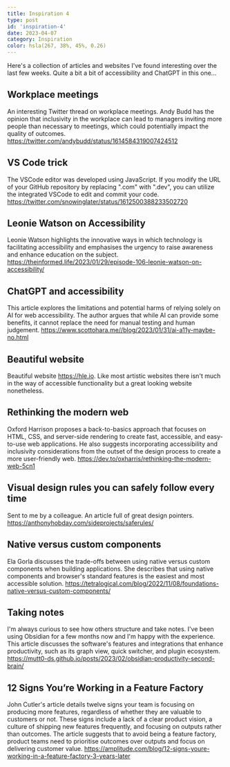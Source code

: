 ```yaml
---
title: Inspiration 4
type: post
id: 'inspiration-4'
date: 2023-04-07
category: Inspiration
color: hsla(267, 38%, 45%, 0.26)
---
```


Here's a collection of articles and websites I've found interesting over the last few weeks. Quite a bit a bit of accessibility and ChatGPT in this one...

## Workplace meetings
An interesting Twitter thread on workplace meetings. Andy Budd has the opinion that inclusivity in the workplace can lead to managers inviting more people than necessary to meetings, which could potentially impact the quality of outcomes.
https://twitter.com/andybudd/status/1614584319007424512

## VS Code trick
The VSCode editor was developed using JavaScript. If you modify the URL of your GitHub repository by replacing ".com" with ".dev", you can utilize the integrated VSCode to edit and commit your code. https://twitter.com/snowinglater/status/1612500388233502720

## Leonie Watson on Accessibility
Leonie Watson highlights the innovative ways in which technology is facilitating accessibility and emphasises the urgency to raise awareness and enhance education on the subject.
https://theinformed.life/2023/01/29/episode-106-leonie-watson-on-accessibility/

## ChatGPT and accessibility
This article explores the limitations and potential harms of relying solely on AI for web accessibility. The author argues that while AI can provide some benefits, it cannot replace the need for manual testing and human judgement.
https://www.scottohara.me//blog/2023/01/31/ai-a11y-maybe-no.html

## Beautiful website
Beautiful website https://hle.io. Like most artistic websites there isn't much in the way of accessible functionality but a great looking website nonetheless.

## Rethinking the modern web
Oxford Harrison proposes a back-to-basics approach that focuses on HTML, CSS, and server-side rendering to create fast, accessible, and easy-to-use web applications. He also suggests incorporating accessibility and inclusivity considerations from the outset of the design process to create a more user-friendly web.
https://dev.to/oxharris/rethinking-the-modern-web-5cn1


## Visual design rules you can safely follow every time
Sent to me by a colleague. An article full of great design pointers.
https://anthonyhobday.com/sideprojects/saferules/

## Native versus custom components
Ela Gorla discusses the trade-offs between using native versus custom components when building applications. She describes that using native components and browser's standard features is the easiest and most accessible solution.
https://tetralogical.com/blog/2022/11/08/foundations-native-versus-custom-components/

## Taking notes
I'm always curious to see how others structure and take notes. I've been using Obsidian for a few months now and I'm happy with the experience. This article discusses the software's features and integrations that enhance productivity, such as its graph view, quick switcher, and plugin ecosystem.
https://mutt0-ds.github.io/posts/2023/02/obsidian-productivity-second-brain/

## 12 Signs You’re Working in a Feature Factory
John Cutler's article details twelve signs your team is focusing on producing more features, regardless of whether they are valuable to customers or not. These signs include a lack of a clear product vision, a culture of shipping new features frequently, and focusing on outputs rather than outcomes. The article suggests that to avoid being a feature factory, product teams need to prioritise outcomes over outputs and focus on delivering customer value.
https://amplitude.com/blog/12-signs-youre-working-in-a-feature-factory-3-years-later